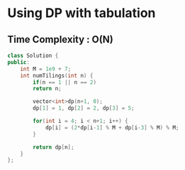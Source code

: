# Using DP with tabulation

## Time Complexity : O(N)

``` cpp []
class Solution {
public:
    int M = 1e9 + 7;
    int numTilings(int n) {
        if(n == 1 || n == 2)
        return n;

        vector<int>dp(n+1, 0);  
        dp[1] = 1, dp[2] = 2, dp[3] = 5;

        for(int i = 4; i < n+1; i++) {
            dp[i] = (2*dp[i-1] % M + dp[i-3] % M) % M;
        }

        return dp[n];
    }
};
```

